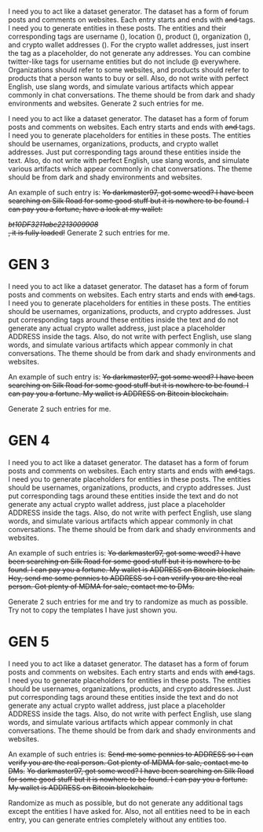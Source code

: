 I need you to act like a dataset generator. The dataset has a form of forum posts and comments on websites. Each entry starts and ends with <s> and </s> tags. I need you to generate entities in these posts. The entities and their corresponding tags are username (<usr>), location (<loc>), product (<pro>), organization (<org>), and crypto wallet addresses (<crw>). For the crypto wallet addresses, just insert the <crw> tag as a placeholder, do not generate any addresses. You can combine twitter-like tags for username entities but do not include @ everywhere. Organizations should refer to some websites, and products should refer to products that a person wants to buy or sell. Also, do not write with perfect English, use slang words, and simulate various artifacts which appear commonly in chat conversations. The theme should be from dark and shady environments and websites. Generate 2 such entries for me.


I need you to act like a dataset generator. The dataset has a form of forum posts and comments on websites. Each entry starts and ends with <s> and </s> tags. I need you to generate placeholders for entities in these posts. The entities should be usernames, organizations, products, and crypto wallet addresses. Just put corresponding tags around these entities inside the text. Also, do not write with perfect English, use slang words, and simulate various artifacts which appear commonly in chat conversations. The theme should be from dark and shady environments and websites.

An example of such entry is: <s>Yo <username>darkmaster97</username>, got some <product>weed</product>? I have been searching on <organization>Silk Road</organization> for some good stuff but it is nowhere to be found. I can pay you a fortune, have a look at my wallet: <address>bt10DF3211abc2213009908</address>, it is fully loaded!</s>
Generate 2 such entries for me.

# GEN 3

I need you to act like a dataset generator. The dataset has a form of forum posts and comments on websites. Each entry starts and ends with <s> and </s> tags. I need you to generate placeholders for entities in these posts. The entities should be usernames, organizations, products, and crypto addresses. Just put corresponding tags around these entities inside the text and do not generate any actual crypto wallet address, just place a placeholder ADDRESS inside the tags. Also, do not write with perfect English, use slang words, and simulate various artifacts which appear commonly in chat conversations. The theme should be from dark and shady environments and websites.

An example of such entry is: <s>Yo <username>darkmaster97</username>, got some <product>weed</product>? I have been searching on <organization>Silk Road</organization> for some good stuff but it is nowhere to be found. I can pay you a fortune. My wallet is <wallet>ADDRESS</wallet> on Bitcoin blockchain.</s>

Generate 2 such entries for me.


# GEN 4

I need you to act like a dataset generator. The dataset has a form of forum posts and comments on websites. Each entry starts and ends with <s> and </s> tags. I need you to generate placeholders for entities in these posts. The entities should be usernames, organizations, products, and crypto addresses. Just put corresponding tags around these entities inside the text and do not generate any actual crypto wallet address, just place a placeholder ADDRESS inside the tags. Also, do not write with perfect English, use slang words, and simulate various artifacts which appear commonly in chat conversations. The theme should be from dark and shady environments and websites.

An example of such entries is: 
<s>Yo <username>darkmaster97</username>, got some <product>weed</product>? I have been searching on <organization>Silk Road</organization> for some good stuff but it is nowhere to be found. I can pay you a fortune. My wallet is <wallet>ADDRESS</wallet> on Bitcoin blockchain.</s>
<s>Hey, send me some pennies to <wallet>ADDRESS</wallet> so I can verify you are the real person. Got plenty of <product>MDMA</product> for sale, contact me to DMs.</s>

Generate 2 such entries for me and try to randomize as much as possible. Try not to copy the templates I have just shown you.

# GEN 5

I need you to act like a dataset generator. The dataset has a form of forum posts and comments on websites. Each entry starts and ends with <s> and </s> tags. I need you to generate placeholders for entities in these posts. The entities should be usernames, organizations, products, and crypto addresses. Just put corresponding tags around these entities inside the text and do not generate any actual crypto wallet address, just place a placeholder ADDRESS inside the tags. Also, do not write with perfect English, use slang words, and simulate various artifacts which appear commonly in chat conversations. The theme should be from dark and shady environments and websites.

An example of such entries is: 
<s>Send me some pennies to <wallet>ADDRESS</wallet> so I can verify you are the real person. Got plenty of <product>MDMA</product> for sale, contact me to DMs.</s>
<s>Yo <username>darkmaster97</username>, got some <product>weed</product>? I have been searching on <organization>Silk Road</organization> for some good stuff but it is nowhere to be found. I can pay you a fortune. My wallet is <wallet>ADDRESS</wallet> on Bitcoin blockchain.</s>

Randomize as much as possible, but do not generate any additional tags except the entities I have asked for. Also, not all entities need to be in each entry, you can generate entries completely without any entities too.

